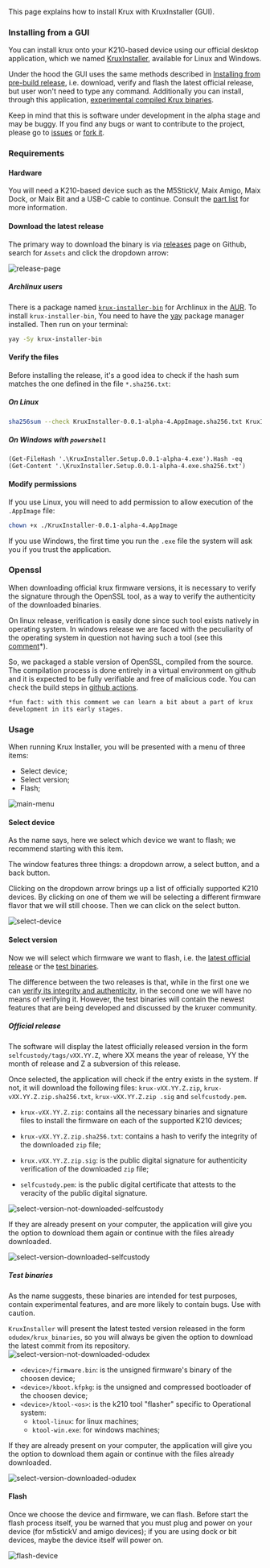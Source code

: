 This page explains how to install Krux with KruxInstaller (GUI).

### Installing from a GUI

You can install krux onto your K210-based device using our official desktop application, which we named [KruxInstaller](https://github.com/selfcustody/krux-installer), available for Linux and Windows.

Under the hood the GUI uses the same methods described in [Installing from pre-build release](../installing/index.en.md), i.e. download, verify and flash the latest official release, but user won't need to type any command. Additionally you can install, through this application, [experimental compiled Krux binaries](https://github.com/odudex/krux_binaries).

Keep in mind that this is software under development in the alpha stage and may be buggy. If you find any bugs or want to contribute to the project, please go to [issues](https://github.com/selfcustody/krux-installer/issues) or [fork it](https://github.com/selfcustody/krux-installer/fork).

### Requirements
#### Hardware
You will need a K210-based device such as the M5StickV, Maix Amigo, Maix Dock, or Maix Bit and a USB-C cable to continue. Consult the [part list](../../parts.md) for more information.

#### Download the latest release

The primary way to download the binary is via [releases](https://github.com/selfcustody/krux-installer/releases) page on Github, search for `Assets` and click the dropdown arrow:

![release-page](../../img/krux-installer/download_release.gif "KruxInstaller download release page")

##### Archlinux users

There is a package named [`krux-installer-bin`](https://aur.archlinux.org/packages/krux-installer-bin) for Archlinux in the [AUR](https://aur.archlinux.org/). To install `krux-installer-bin`, You need to have the [yay](https://github.com/Jguer/yay) package manager installed. Then run on your terminal:

```bash
yay -Sy krux-installer-bin
```

#### Verify the files
Before installing the release, it's a good idea to check if the hash sum matches the one defined in the file `*.sha256.txt`:

##### On Linux

```bash
sha256sum --check KruxInstaller-0.0.1-alpha-4.AppImage.sha256.txt KruxInstaller-0.0.1-alpha-4.AppImage
```

##### On Windows with `powershell`

```pwsh
(Get-FileHash '.\KruxInstaller.Setup.0.0.1-alpha-4.exe').Hash -eq (Get-Content '.\KruxInstaller.Setup.0.0.1-alpha-4.exe.sha256.txt')
```

#### Modify permissions

If you use Linux, you will need to add permission to allow execution of the `.AppImage` file:

```bash
chown +x ./KruxInstaller-0.0.1-alpha-4.AppImage
```

If you use Windows, the first time you run the `.exe` file the system will ask you if you trust the application.

### Openssl

When downloading official krux firmware versions, it is necessary to verify the signature through the OpenSSL tool, as a way to verify the authenticity of the downloaded binaries.

On linux release, verification is easily done since such tool exists natively in operating system. In windows release we are faced with the peculiarity of the operating system in question not having such a tool (see this [comment](https://github.com/selfcustody/krux-installer/issues/2#issuecomment-1361172849)*).

So, we packaged a stable version of OpenSSL, compiled from the source. The compilation process is done entirely in a virtual environment on github and it is expected to be fully verifiable and free of malicious code. You can check the build steps in [github actions](https://github.com/selfcustody/krux-installer/actions).

`*fun fact: with this comment we can learn a bit about a part of krux development in its early stages.`


### Usage

When running Krux Installer, you will be presented with a menu of three items:

- Select device;
- Select version;
- Flash;

![main-menu](../../img/krux-installer/main.png "KruxInstaller Main Menu")

#### Select device

As the name says, here we select which device we want to flash; we recommend starting with this item.

The window features three things: a dropdown arrow, a select button, and a back button.

Clicking on the dropdown arrow brings up a list of officially supported K210 devices. By clicking on one of them we will be selecting a different firmware flavor that we will still choose. Then we can click on the select button.

![select-device](../../img/krux-installer/select_device.gif "KruxInstaller Select Device Menu with choosen device")

#### Select version

Now we will select which firmware we want to flash, i.e. the [latest official release](https://github.com/selfcustody/krux/releases) or the [test binaries](https://github.com/odudex/krux_binaries). 

The difference between the two releases is that, while in the first one we can [verify its integrity and authenticity](from-pre-built-release.md/#verify-the-files), in the second one we will have no means of verifying it. However, the test binaries will contain the newest features that are being developed and discussed by the kruxer community.


##### Official release

The software will display the latest officially released version in the form `selfcustody/tags/vXX.YY.Z`, where XX means the year of release, YY the month of release and Z a subversion of this release.

Once selected, the application will check if the entry exists in the system. If not, it will download the following files: `krux-vXX.YY.Z.zip`, `krux-vXX.YY.Z.zip.sha256.txt`, `krux-vXX.YY.Z.zip .sig` and `selfcustody.pem`.

- `krux-vXX.YY.Z.zip`: contains all the necessary binaries and signature files to install the firmware on each of the supported K210 devices;

- `krux-vXX.YY.Z.zip.sha256.txt`: contains a hash to verify the integrity of the downloaded `zip` file;

- `krux.vXX.YY.Z.zip.sig`: is the public digital signature for authenticity verification of the downloaded `zip` file;

- `selfcustody.pem`: is the public digital certificate that attests to the veracity of the public digital signature.

![select-version-not-downloaded-selfcustody](../../img/krux-installer/select_version_not_downloaded_selfcustody.gif "KruxInstaller Select Selfcustody Version not downloaded Menu")

If they are already present on your computer, the application will give you the option to download them again or continue with the files already downloaded.

![select-version-downloaded-selfcustody](../../img/krux-installer/select_version_downloaded_selfcustody.gif "KruxInstaller Select Selfcustody version downloaded Menu")

##### Test binaries

As the name suggests, these binaries are intended for test purposes, contain experimental features, and are more likely to contain bugs. Use with caution.

`KruxInstaller` will present the latest tested version released in the form `odudex/krux_binaries`, so you will always be given the option to download the latest commit from its repository.
![select-version-not-downloaded-odudex](../../img/krux-installer/select_version_not_downloaded_odudex.gif "KruxInstaller Select Odudex version Menu")

- `<device>/firmware.bin`: is the unsigned firmware's binary of the choosen device;
- `<device>/kboot.kfpkg`: is the unsigned and compressed bootloader of the choosen device;
- `<device>/ktool-<os>`: is the k210 tool "flasher" specific to Operational system:
    - `ktool-linux`: for linux machines;
    - `ktool-win.exe`: for windows machines;

If they are already present on your computer, the application will give you the option to download them again or continue with the files already downloaded.

![select-version-downloaded-odudex](../../img/krux-installer/select_version_downloaded_odudex.gif "KruxInstaller Select Odudex version downloaded Menu")

#### Flash

Once we choose the device and firmware, we can flash. Before start the flash process itself, you be warned that you must plug and power on your device (for m5stickV and amigo devices); if you are using dock or bit devices, maybe the device itself will power on.

![flash-device](../../img/krux-installer/flash-device.gif "KruxInstaller Flash to device")
